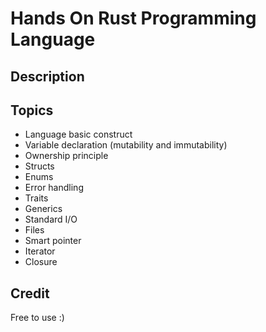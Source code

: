 # Hands On Rust Programming Language

## Description

## Topics
* Language basic construct
* Variable declaration (mutability and immutability)
* Ownership principle
* Structs
* Enums
* Error handling
* Traits
* Generics
* Standard I/O
* Files
* Smart pointer
* Iterator
* Closure

## Credit
Free to use :)
